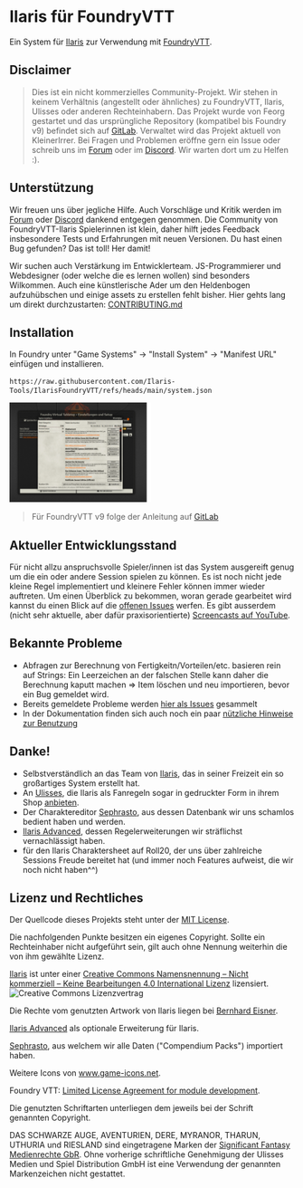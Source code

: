 # Ilaris für FoundryVTT

Ein System für [Ilaris](https://ilarisblog.wordpress.com/) zur Verwendung mit [FoundryVTT](https://foundryvtt.com/).

## Disclaimer

> Dies ist ein nicht kommerzielles Community-Projekt.
> Wir stehen in keinem Verhältnis (angestellt oder ähnliches) zu FoundryVTT, Ilaris, Ulisses oder anderen Rechteinhabern.
> Das Projekt wurde von Feorg gestartet und das ursprüngliche Repository (kompatibel bis Foundry v9) befindet sich auf [GitLab](https://gitlab.com/Feorg/ilaris-foundryvtt).
> Verwaltet wird das Projekt aktuell von KleinerIrrer. Bei Fragen und Problemen eröffne gern ein Issue oder schreib uns im [Forum](https://dsaforum.de/viewtopic.php?f=180&t=55746) oder im [Discord](https://discord.gg/qEKBnjsspX).
> Wir warten dort um zu Helfen :).


## Unterstützung

Wir freuen uns über jegliche Hilfe. Auch Vorschläge und Kritik werden im [Forum](https://dsaforum.de/viewtopic.php?f=180&t=55746) oder [Discord](https://discord.gg/qEKBnjsspX) dankend entgegen genommen. Die Community von FoundryVTT-Ilaris Spielerinnen ist klein, daher hilft jedes Feedback insbesondere Tests und Erfahrungen mit neuen Versionen. Du hast einen Bug gefunden? Das ist toll! Her damit!

Wir suchen auch Verstärkung im Entwicklerteam. JS-Programmierer und Webdesigner (oder welche die es lernen wollen) sind besonders Wilkommen. Auch eine künstlerische Ader um den Heldenbogen aufzuhübschen und einige assets zu erstellen fehlt bisher. Hier gehts lang um direkt durchzustarten: [CONTRIBUTING.md](CONTRIBUTING.md)


## Installation

In Foundry unter "Game Systems" -> "Install System" -> "Manifest URL" einfügen und installieren.
```
https://raw.githubusercontent.com/Ilaris-Tools/IlarisFoundryVTT/refs/heads/main/system.json
```
<img src="/utils/screen_install.png"  width="250">

> Für FoundryVTT v9 folge der Anleitung auf [GitLab](https://gitlab.com/Feorg/ilaris-foundryvtt)


## Aktueller Entwicklungsstand
Für nicht allzu anspruchsvolle Spieler/innen ist das System ausgereift genug um die ein oder andere Session spielen zu können. 
Es ist noch nicht jede kleine Regel implementiert und kleinere Fehler können immer wieder auftreten.
Um einen Überblick zu bekommen, woran gerade gearbeitet wird kannst du einen Blick auf die [offenen Issues](https://github.com/Ilaris-Tools/IlarisFoundryVTT/issues?q=is%3Aissue%20state%3Aopen%20-label%3Awontfix) werfen.
Es gibt ausserdem (nicht sehr aktuelle, aber dafür praxisorientierte) [Screencasts auf YouTube](https://www.youtube.com/playlist?list=PLgv_FQFVPJ-6vOKI3jrfy9d2xfqzQSE-X).



## Bekannte Probleme

- Abfragen zur Berechnung von Fertigkeitn/Vorteilen/etc. basieren rein auf Strings: Ein Leerzeichen an der falschen Stelle kann daher die Berechnung kaputt machen => Item löschen und neu importieren, bevor ein Bug gemeldet wird.
- Bereits gemeldete Probleme werden [hier als Issues](https://github.com/Ilaris-Tools/IlarisFoundryVTT/issues?q=is%3Aissue%20state%3Aopen%20label%3Abug) gesammelt
- In der Dokumentation finden sich auch noch ein paar [nützliche Hinweise zur Benutzung](docs/faq.md)


## Danke!

-   Selbstverständlich an das Team von [Ilaris](https://ilarisblog.wordpress.com/), das in seiner Freizeit ein so großartiges System erstellt hat.
-   An [Ulisses](https://ulisses-spiele.de), die Ilaris als Fanregeln sogar in gedruckter Form in ihrem Shop [anbieten](https://www.f-shop.de/detail/index/sArticle/1372).
-   Der Charaktereditor [Sephrasto](https://github.com/Aeolitus/Sephrasto), aus dessen Datenbank wir uns schamlos bedient haben und werden.
-   [Ilaris Advanced](https://dsaforum.de/viewtopic.php?f=180&t=49412&sid=8837ba1ffde6b5396050628f78a92dce), dessen Regelerweiterungen wir sträflichst vernachlässigt haben.
-   für den Ilaris Charaktersheet auf Roll20, der uns über zahlreiche Sessions Freude bereitet hat (und immer noch Features aufweist, die wir noch nicht haben^^)


## Lizenz und Rechtliches

Der Quellcode dieses Projekts steht unter der [MIT License](./LICENSE).

Die nachfolgenden Punkte besitzen ein eigenes Copyright.
Sollte ein Rechteinhaber nicht aufgeführt sein, gilt auch ohne Nennung weiterhin die von ihm gewählte Lizenz.

[Ilaris](https://ilarisblog.wordpress.com/) ist unter einer [Creative Commons Namensnennung – Nicht kommerziell – Keine Bearbeitungen 4.0 International Lizenz](http://creativecommons.org/licenses/by-nc-nd/4.0/) lizensiert. ![Creative Commons Lizenzvertrag](https://licensebuttons.net/l/by-nc-nd/4.0/80x15.png)

Die Rechte vom genutzten Artwork von Ilaris liegen bei [Bernhard Eisner](https://www.instagram.com/bernhard_eisner/).

[Ilaris Advanced](https://dsaforum.de/viewtopic.php?f=180&t=49412) als optionale Erweiterung für Ilaris.

[Sephrasto](https://github.com/Aeolitus/Sephrasto), aus welchem wir alle Daten ("Compendium Packs") importiert haben.

Weitere Icons von www.game-icons.net.

Foundry VTT: [Limited License Agreement for module development](https://foundryvtt.com/article/license/).

Die genutzten Schriftarten unterliegen dem jeweils bei der Schrift genannten Copyright.

DAS SCHWARZE AUGE, AVENTURIEN, DERE, MYRANOR, THARUN, UTHURIA und RIESLAND sind eingetragene Marken der [Significant Fantasy Medienrechte GbR](http://www.wiki-aventurica.de/wiki/Significant_Fantasy). Ohne vorherige schriftliche Genehmigung der Ulisses Medien und Spiel Distribution GmbH ist eine Verwendung der genannten Markenzeichen nicht gestattet.
